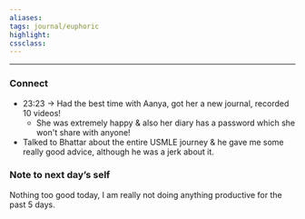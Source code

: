 ```yaml
---
aliases:  
tags: journal/euphoric 
highlight:  
cssclass:
---
```




--- 


### Connect
- 23:23 → Had the best time with Aanya, got her a new journal, recorded 10 videos!
    - She was extremely happy & also her diary has a password which she won't share with anyone!
- Talked to Bhattar about the entire USMLE journey & he gave me some really good advice, although he was a jerk about it.


### Note to next day’s self
Nothing too good today, I am really not doing anything productive for the past 5 days.


